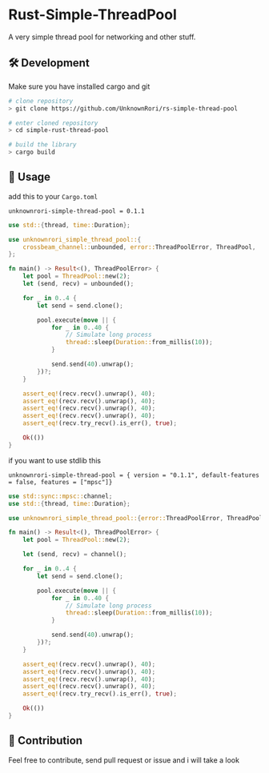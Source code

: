 # Rust-Simple-ThreadPool

A very simple thread pool for networking and other stuff.

## 🛠️ Development

Make sure you have installed cargo and git

```bash
# clone repository
> git clone https://github.com/UnknownRori/rs-simple-thread-pool

# enter cloned repository
> cd simple-rust-thread-pool

# build the library
> cargo build
```

## 🚀 Usage

add this to your `Cargo.toml`

`unknownrori-simple-thread-pool = 0.1.1`

```rust
use std::{thread, time::Duration};

use unknownrori_simple_thread_pool::{
    crossbeam_channel::unbounded, error::ThreadPoolError, ThreadPool,
};

fn main() -> Result<(), ThreadPoolError> {
    let pool = ThreadPool::new(2);
    let (send, recv) = unbounded();

    for _ in 0..4 {
        let send = send.clone();

        pool.execute(move || {
            for _ in 0..40 {
                // Simulate long process
                thread::sleep(Duration::from_millis(10));
            }

            send.send(40).unwrap();
        })?;
    }

    assert_eq!(recv.recv().unwrap(), 40);
    assert_eq!(recv.recv().unwrap(), 40);
    assert_eq!(recv.recv().unwrap(), 40);
    assert_eq!(recv.recv().unwrap(), 40);
    assert_eq!(recv.try_recv().is_err(), true);

    Ok(())
}
```

if you want to use stdlib this

`unknownrori-simple-thread-pool = { version = "0.1.1", default-features = false, features = ["mpsc"]}`

```rust
use std::sync::mpsc::channel;
use std::{thread, time::Duration};

use unknownrori_simple_thread_pool::{error::ThreadPoolError, ThreadPool};

fn main() -> Result<(), ThreadPoolError> {
    let pool = ThreadPool::new(2);

    let (send, recv) = channel();

    for _ in 0..4 {
        let send = send.clone();

        pool.execute(move || {
            for _ in 0..40 {
                // Simulate long process
                thread::sleep(Duration::from_millis(10));
            }

            send.send(40).unwrap();
        })?;
    }

    assert_eq!(recv.recv().unwrap(), 40);
    assert_eq!(recv.recv().unwrap(), 40);
    assert_eq!(recv.recv().unwrap(), 40);
    assert_eq!(recv.recv().unwrap(), 40);
    assert_eq!(recv.try_recv().is_err(), true);

    Ok(())
}
```

## 🌟 Contribution

Feel free to contribute, send pull request or issue and i will take a look

